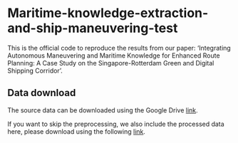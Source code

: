 # Maritime-knowledge-extraction-and-ship-maneuvering-test
This is the official code to reproduce the results from our paper:
‘Integrating Autonomous Maneuvering and Maritime Knowledge for Enhanced Route Planning: A Case Study on the Singapore-Rotterdam Green and Digital Shipping Corridor’.


## Data download

The source data can be downloaded using the Google Drive [link](https://drive.google.com/file/d/1-RkI4xIi7AfIiu_7GinqbZGyWaOMjWDs/view?usp=sharing).

If you want to skip the preprocessing, we also include the processed data here, please download using the following [link](https://drive.google.com/file/d/1-FkIhzEvajpB3jVyks65P2x4T4A9z-qS/view?usp=sharing). 
